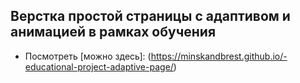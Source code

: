 ## Верстка простой страницы c адаптивом и анимацией в рамках обучения

- Посмотреть [можно здесь]: (https://minskandbrest.github.io/-educational-project-adaptive-page/)
